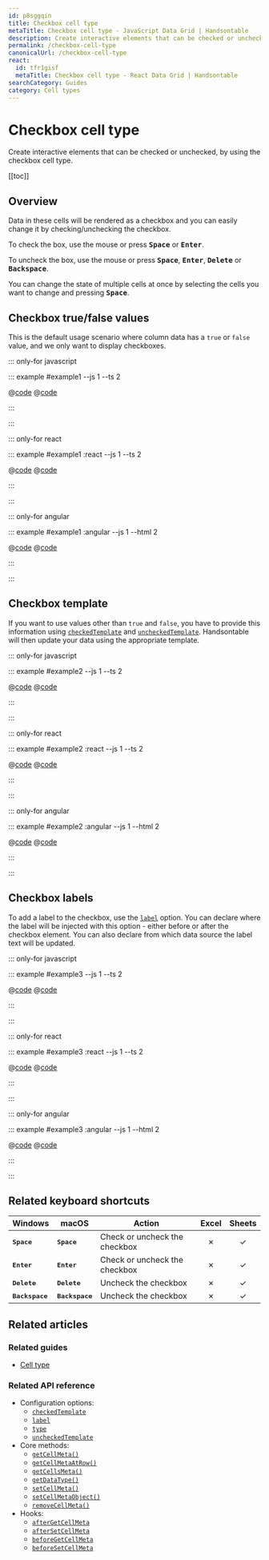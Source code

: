 ```yaml
---
id: p8sggqin
title: Checkbox cell type
metaTitle: Checkbox cell type - JavaScript Data Grid | Handsontable
description: Create interactive elements that can be checked or unchecked, by using the checkbox cell type.
permalink: /checkbox-cell-type
canonicalUrl: /checkbox-cell-type
react:
  id: tfr1gisf
  metaTitle: Checkbox cell type - React Data Grid | Handsontable
searchCategory: Guides
category: Cell types
---
```


# Checkbox cell type

Create interactive elements that can be checked or unchecked, by using the checkbox cell type.

[[toc]]

## Overview

Data in these cells will be rendered as a checkbox and you can easily change it by checking/unchecking the checkbox.

To check the box, use the mouse or press <kbd>**Space**</kbd> or <kbd>**Enter**</kbd>.

To uncheck the box, use the mouse or press <kbd>**Space**</kbd>, <kbd>**Enter**</kbd>, <kbd>**Delete**</kbd> or <kbd>**Backspace**</kbd>.

You can change the state of multiple cells at once by selecting the cells you want to change and pressing <kbd>**Space**</kbd>.

## Checkbox true/false values

This is the default usage scenario where column data has a `true` or `false` value, and we only want to display checkboxes.

::: only-for javascript

::: example #example1 --js 1 --ts 2

@[code](@/content/guides/cell-types/checkbox-cell-type/javascript/example1.js)
@[code](@/content/guides/cell-types/checkbox-cell-type/javascript/example1.ts)

:::

:::

::: only-for react

::: example #example1 :react --js 1 --ts 2

@[code](@/content/guides/cell-types/checkbox-cell-type/react/example1.jsx)
@[code](@/content/guides/cell-types/checkbox-cell-type/react/example1.tsx)

:::

:::

::: only-for angular

::: example #example1 :angular --js 1 --html 2

@[code](@/content/guides/cell-types/checkbox-cell-type/angular/example1.js)
@[code](@/content/guides/cell-types/checkbox-cell-type/angular/example1.html)

:::

:::

## Checkbox template

If you want to use values other than `true` and `false`, you have to provide this information using [`checkedTemplate`](@/api/options.md#checkedtemplate) and [`uncheckedTemplate`](@/api/options.md#uncheckedtemplate). Handsontable will then update your data using the appropriate template.

::: only-for javascript

::: example #example2 --js 1 --ts 2

@[code](@/content/guides/cell-types/checkbox-cell-type/javascript/example2.js)
@[code](@/content/guides/cell-types/checkbox-cell-type/javascript/example2.ts)

:::

:::

::: only-for react

::: example #example2 :react --js 1 --ts 2

@[code](@/content/guides/cell-types/checkbox-cell-type/react/example2.jsx)
@[code](@/content/guides/cell-types/checkbox-cell-type/react/example2.tsx)

:::

:::

::: only-for angular

::: example #example2 :angular --js 1 --html 2

@[code](@/content/guides/cell-types/checkbox-cell-type/angular/example2.js)
@[code](@/content/guides/cell-types/checkbox-cell-type/angular/example2.html)

:::

:::

## Checkbox labels

To add a label to the checkbox, use the [`label`](@/api/options.md#label) option. You can declare where the label will be injected with this option - either before or after the checkbox element. You can also declare from which data source the label text will be updated.

::: only-for javascript

::: example #example3 --js 1 --ts 2

@[code](@/content/guides/cell-types/checkbox-cell-type/javascript/example3.js)
@[code](@/content/guides/cell-types/checkbox-cell-type/javascript/example3.ts)

:::

:::

::: only-for react

::: example #example3 :react --js 1 --ts 2

@[code](@/content/guides/cell-types/checkbox-cell-type/react/example3.jsx)
@[code](@/content/guides/cell-types/checkbox-cell-type/react/example3.tsx)

:::

:::

::: only-for angular

::: example #example3 :angular --js 1 --html 2

@[code](@/content/guides/cell-types/checkbox-cell-type/angular/example3.js)
@[code](@/content/guides/cell-types/checkbox-cell-type/angular/example3.html)

:::

:::

## Related keyboard shortcuts

| Windows                  | macOS                    | Action                        |  Excel  | Sheets  |
| ------------------------ | ------------------------ | ----------------------------- | :-----: | :-----: |
| <kbd>**Space**</kbd>     | <kbd>**Space**</kbd>     | Check or uncheck the checkbox | &cross; | &check; |
| <kbd>**Enter**</kbd>     | <kbd>**Enter**</kbd>     | Check or uncheck the checkbox | &cross; | &check; |
| <kbd>**Delete**</kbd>    | <kbd>**Delete**</kbd>    | Uncheck the checkbox          | &cross; | &check; |
| <kbd>**Backspace**</kbd> | <kbd>**Backspace**</kbd> | Uncheck the checkbox          | &cross; | &check; |

## Related articles

### Related guides

- [Cell type](@/guides/cell-types/cell-type/cell-type.md)

### Related API reference

- Configuration options:
  - [`checkedTemplate`](@/api/options.md#checkedtemplate)
  - [`label`](@/api/options.md#label)
  - [`type`](@/api/options.md#type)
  - [`uncheckedTemplate`](@/api/options.md#uncheckedtemplate)
- Core methods:
  - [`getCellMeta()`](@/api/core.md#getcellmeta)
  - [`getCellMetaAtRow()`](@/api/core.md#getcellmetaatrow)
  - [`getCellsMeta()`](@/api/core.md#getcellsmeta)
  - [`getDataType()`](@/api/core.md#getdatatype)
  - [`setCellMeta()`](@/api/core.md#setcellmeta)
  - [`setCellMetaObject()`](@/api/core.md#setcellmetaobject)
  - [`removeCellMeta()`](@/api/core.md#removecellmeta)
- Hooks:
  - [`afterGetCellMeta`](@/api/hooks.md#aftergetcellmeta)
  - [`afterSetCellMeta`](@/api/hooks.md#aftersetcellmeta)
  - [`beforeGetCellMeta`](@/api/hooks.md#beforegetcellmeta)
  - [`beforeSetCellMeta`](@/api/hooks.md#beforesetcellmeta)
